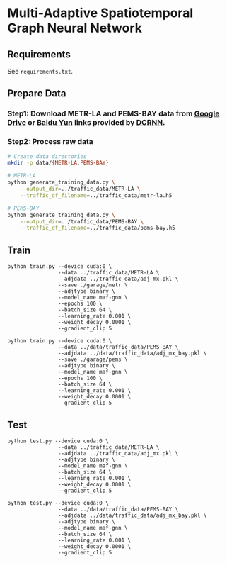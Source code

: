 # Multi-Adaptive Spatiotemporal Graph Neural Network

## Requirements

See `requirements.txt`.

## Prepare Data

### Step1: Download METR-LA and PEMS-BAY data from [Google Drive](https://drive.google.com/open?id=10FOTa6HXPqX8Pf5WRoRwcFnW9BrNZEIX) or [Baidu Yun](https://pan.baidu.com/s/14Yy9isAIZYdU__OYEQGa_g) links provided by [DCRNN](https://github.com/liyaguang/DCRNN).

### Step2: Process raw data 

``` bash
# Create data directories
mkdir -p data/{METR-LA,PEMS-BAY}

# METR-LA
python generate_training_data.py \
    --output_dir=../traffic_data/METR-LA \
    --traffic_df_filename=../traffic_data/metr-la.h5

# PEMS-BAY
python generate_training_data.py \
    --output_dir=../traffic_data/PEMS-BAY \
    --traffic_df_filename=../traffic_data/pems-bay.h5

```

## Train

```
python train.py --device cuda:0 \
                --data ../traffic_data/METR-LA \
                --adjdata ../traffic_data/adj_mx.pkl \
                --save ./garage/metr \
                --adjtype binary \
                --model_name maf-gnn \
                --epochs 100 \
                --batch_size 64 \
                --learning_rate 0.001 \
                --weight_decay 0.0001 \
                --gradient_clip 5

python train.py --device cuda:0 \
                --data ../data/traffic_data/PEMS-BAY \
                --adjdata ../data/traffic_data/adj_mx_bay.pkl \
                --save ./garage/pems \
                --adjtype binary \
                --model_name maf-gnn \
                --epochs 100 \
                --batch_size 64 \
                --learning_rate 0.001 \
                --weight_decay 0.0001 \
                --gradient_clip 5
```

## Test

```
python test.py --device cuda:0 \
                --data ../traffic_data/METR-LA \
                --adjdata ../traffic_data/adj_mx.pkl \
                --adjtype binary \
                --model_name maf-gnn \
                --batch_size 64 \
                --learning_rate 0.001 \
                --weight_decay 0.0001 \
                --gradient_clip 5

python test.py --device cuda:0 \
                --data ../data/traffic_data/PEMS-BAY \
                --adjdata ../data/traffic_data/adj_mx_bay.pkl \
                --adjtype binary \
                --model_name maf-gnn \
                --batch_size 64 \
                --learning_rate 0.001 \
                --weight_decay 0.0001 \
                --gradient_clip 5
```
